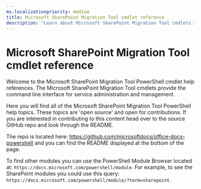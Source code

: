 ```yaml
---
ms.localizationpriority: medium
title: Microsoft SharePoint Migration Tool cmdlet reference
description: "Learn about Microsoft SharePoint Migration Tool cmdlets."
---
```


# Microsoft SharePoint Migration Tool cmdlet reference

Welcome to the Microsoft SharePoint Migration Tool PowerShell cmdlet help references. The Microsoft SharePoint Migration Tool cmdlets provide the command line interface for service administration and management.

Here you will find all of the Microsoft SharePoint Migration Tool PowerShell help topics. These topics are 'open source' and open for contributions. If you are interested in contributing to this content head over to the source GitHub repo and look through the README.

The repo is located here: <https://github.com/microsoftdocs/office-docs-powershell> and you can find the README displayed at the bottom of the page.

To find other modules you can use the PowerShell Module Browser located at: `https://docs.microsoft.com/powershell/module`. For example, to see the SharePoint modules you could use this query: `https://docs.microsoft.com/powershell/module/?term=sharepoint`.
